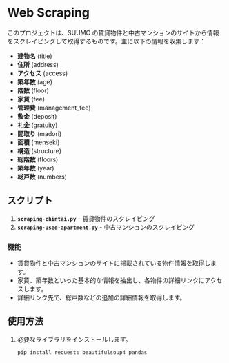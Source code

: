 # Web Scraping

このプロジェクトは、SUUMO の賃貸物件と中古マンションのサイトから情報をスクレイピングして取得するものです。主に以下の情報を収集します：

- **建物名** (title)
- **住所** (address)
- **アクセス** (access)
- **築年数** (age)
- **階数** (floor)
- **家賃** (fee)
- **管理費** (management_fee)
- **敷金** (deposit)
- **礼金** (gratuity)
- **間取り** (madori)
- **面積** (menseki)
- **構造** (structure)
- **総階数** (floors)
- **築年数** (year)
- **総戸数** (numbers)

## スクリプト

1. **`scraping-chintai.py`** - 賃貸物件のスクレイピング
2. **`scraping-used-apartment.py`** - 中古マンションのスクレイピング

### 機能

- 賃貸物件と中古マンションのサイトに掲載されている物件情報を取得します。
- 家賃、築年数といった基本的な情報を抽出し、各物件の詳細リンクにアクセスします。
- 詳細リンク先で、総戸数などの追加の詳細情報を取得します。

## 使用方法

1. 必要なライブラリをインストールします。

   ```bash
   pip install requests beautifulsoup4 pandas
